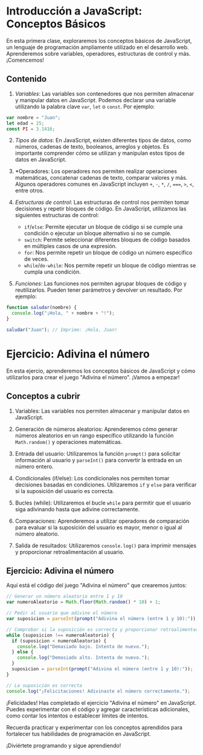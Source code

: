 # Introducción a JavaScript: Conceptos Básicos

En esta primera clase, exploraremos los conceptos básicos de JavaScript, un lenguaje de programación ampliamente utilizado en el desarrollo web. Aprenderemos sobre variables, operadores, estructuras de control y más. ¡Comencemos!

## Contenido

1. *Variables*: Las variables son contenedores que nos permiten almacenar y manipular datos en JavaScript. Podemos declarar una variable utilizando la palabra clave `var`, `let` o `const`. Por ejemplo:

```javascript
var nombre = "Juan";
let edad = 25;
const PI = 3.1416;
```


2. *Tipos de datos*: En JavaScript, existen diferentes tipos de datos, como números, cadenas de texto, booleanos, arreglos y objetos. Es importante comprender cómo se utilizan y manipulan estos tipos de datos en JavaScript.

3. *Operadores: Los operadores nos permiten realizar operaciones matemáticas, concatenar cadenas de texto, comparar valores y más. Algunos operadores comunes en JavaScript incluyen `+`, `-`, `*`, `/`, `===`, `>`, `<`, entre otros.

4. *Estructuras de control*: Las estructuras de control nos permiten tomar decisiones y repetir bloques de código. En JavaScript, utilizamos las siguientes estructuras de control:

   - `if`/`else`: Permite ejecutar un bloque de código si se cumple una condición o ejecutar un bloque alternativo si no se cumple.
   - `switch`: Permite seleccionar diferentes bloques de código basados en múltiples casos de una expresión.
   - `for`: Nos permite repetir un bloque de código un número específico de veces.
   - `while`/`do-while`: Nos permite repetir un bloque de código mientras se cumpla una condición.

5. *Funciones*: Las funciones nos permiten agrupar bloques de código y reutilizarlos. Pueden tener parámetros y devolver un resultado. Por ejemplo:

```javascript
function saludar(nombre) {
  console.log("¡Hola, " + nombre + "!");
}

saludar("Juan"); // Imprime: ¡Hola, Juan!
```





# Ejercicio: Adivina el número

En esta ejercio, aprenderemos los conceptos básicos de JavaScript y cómo utilizarlos para crear el juego "Adivina el número". ¡Vamos a empezar!

## Conceptos a cubrir

1. Variables: Las variables nos permiten almacenar y manipular datos en JavaScript.

2. Generación de números aleatorios: Aprenderemos cómo generar números aleatorios en un rango específico utilizando la función `Math.random()` y operaciones matemáticas.

3. Entrada del usuario: Utilizaremos la función `prompt()` para solicitar información al usuario y `parseInt()` para convertir la entrada en un número entero.

4. Condicionales (if/else): Los condicionales nos permiten tomar decisiones basadas en condiciones. Utilizaremos `if` y `else` para verificar si la suposición del usuario es correcta.

5. Bucles (while): Utilizaremos el bucle `while` para permitir que el usuario siga adivinando hasta que adivine correctamente.

6. Comparaciones: Aprenderemos a utilizar operadores de comparación para evaluar si la suposición del usuario es mayor, menor o igual al número aleatorio.

7. Salida de resultados: Utilizaremos `console.log()` para imprimir mensajes y proporcionar retroalimentación al usuario.

## Ejercicio: Adivina el número

Aquí está el código del juego "Adivina el número" que crearemos juntos:

```javascript
// Generar un número aleatorio entre 1 y 10
var numeroAleatorio = Math.floor(Math.random() * 10) + 1;

// Pedir al usuario que adivine el número
var suposicion = parseInt(prompt("Adivina el número (entre 1 y 10):"));

// Comprobar si la suposición es correcta y proporcionar retroalimentación
while (suposicion !== numeroAleatorio) {
  if (suposicion < numeroAleatorio) {
    console.log("Demasiado bajo. Intenta de nuevo.");
  } else {
    console.log("Demasiado alto. Intenta de nuevo.");
  }
  suposicion = parseInt(prompt("Adivina el número (entre 1 y 10):"));
}

// La suposición es correcta
console.log("¡Felicitaciones! Adivinaste el número correctamente.");
```

¡Felicidades! Has completado el ejercicio "Adivina el número" en JavaScript. Puedes experimentar con el código y agregar características adicionales, como contar los intentos o establecer límites de intentos.

Recuerda practicar y experimentar con los conceptos aprendidos para fortalecer tus habilidades de programación en JavaScript.

¡Diviértete programando y sigue aprendiendo!
